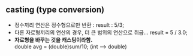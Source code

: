 ## casting (type conversion)
- 정수끼리 연산은 정수형으로만 반환 : result : 5/3;
- 다른 자료형끼리의 연산의 경우, 더 큰 범위의 연산으로 취급... result = 5 / 3.0;
- **자료형을 바꾸는 것을 캐스팅이라함.**  
double avg = (double)sum/10; (int --> double)



